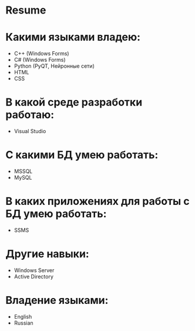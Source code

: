 # Resume
# Какими языками владею: 
* C++ (Windows Forms)
* C# (Windows Forms)
* Python (PyQT, Нейронные сети)
* HTML
* CSS
# В какой среде разработки работаю: 
* Visual Studio 
# С какими БД умею работать: 
* MSSQL
* MySQL
# В каких приложениях для работы с БД умею работать: 
* SSMS
# Другие навыки: 
* Windows Server
* Active Directory
# Владение языками:
* English
* Russian
